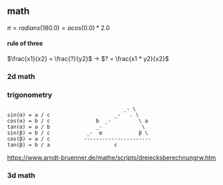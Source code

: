 ## math

$π = radians(180.0) = acos(0.0) * 2.0$

#### rule of three

$\frac{x1}{x2} = \frac{?}{y2}$ -> $? = \frac{x1 * y2}{x2}$

### 2d math


### trigonometry
```
                                      _- \
sin(α) = a / c                     _-   . \
cos(α) = b / c               b  _-         \ a
tan(α) = a / b               _-             \
sin(β) = b / c            _-  α            β \
cos(β) = a / c           ----------------------
tan(β) = b / a                     c
```

https://www.arndt-bruenner.de/mathe/scripts/dreiecksberechnungrw.htm

### 3d math

